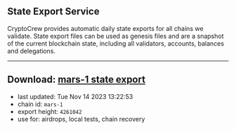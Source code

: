 ## State Export Service
CryptoCrew provides automatic daily state exports for all chains we validate. State export files can be used as genesis files and are a snapshot of the current blockchain state, including all validators, accounts, balances and delegations.

---
**Download: [mars-1 state export](https://dl.ccvalidators.com/SERVICE/mars/mars-1_export_4261042.json)**
---

- last updated: Tue Nov 14 2023 13:22:53
- chain id: `mars-1`
- export height: `4261042`
- use for: airdrops, local tests, chain recovery
